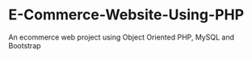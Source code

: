 # E-Commerce-Website-Using-PHP
An ecommerce web project using Object Oriented PHP, MySQL and Bootstrap
